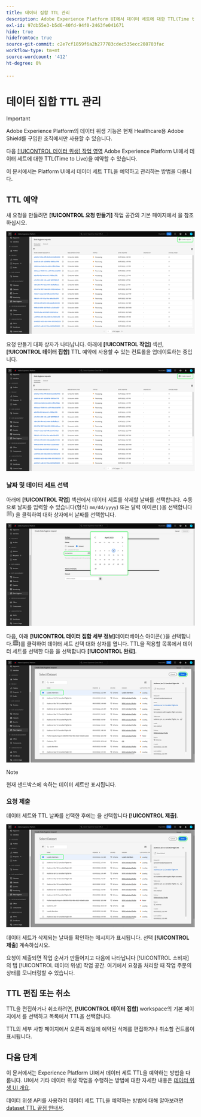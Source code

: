 ```yaml
---
title: 데이터 집합 TTL 관리
description: Adobe Experience Platform UI에서 데이터 세트에 대한 TTL(Time to Live)을 예약하는 방법을 알아봅니다.
exl-id: 97db55e3-b5d6-40fd-94f0-2463fe041671
hide: true
hidefromtoc: true
source-git-commit: c2e7cf1859f6a2b277783cdec535ecc208703fac
workflow-type: tm+mt
source-wordcount: '412'
ht-degree: 0%

---
```


# 데이터 집합 TTL 관리

>[!IMPORTANT]
>
>Adobe Experience Platform의 데이터 위생 기능은 현재 Healthcare용 Adobe Shield를 구입한 조직에서만 사용할 수 있습니다.

다음 [[!UICONTROL 데이터 위생] 작업 영역](./overview.md) Adobe Experience Platform UI에서 데이터 세트에 대한 TTL(Time to Live)을 예약할 수 있습니다.

이 문서에서는 Platform UI에서 데이터 세트 TTL을 예약하고 관리하는 방법을 다룹니다.

## TTL 예약

새 요청을 만들려면 **[!UICONTROL 요청 만들기]** 작업 공간의 기본 페이지에서 을 참조하십시오.

![이미지를 보여주는 이미지 [!UICONTROL 요청 만들기] 선택한 단추](../images/ui/ttl/create-request-button.png)

요청 만들기 대화 상자가 나타납니다. 아래에 **[!UICONTROL 작업]** 섹션, **[!UICONTROL 데이터 집합]** TTL 예약에 사용할 수 있는 컨트롤을 업데이트하는 중입니다.

![이미지를 보여주는 이미지 [!UICONTROL 데이터 집합] 선택](../images/ui/ttl/create-request-button.png)

### 날짜 및 데이터 세트 선택

아래에 **[!UICONTROL 작업]** 섹션에서 데이터 세트를 삭제할 날짜를 선택합니다. 수동으로 날짜를 입력할 수 있습니다(형식) `mm/dd/yyyy`) 또는 달력 아이콘( )을 선택합니다![달력 아이콘 이미지](../images/ui/ttl/calendar-icon.png)) 을 클릭하여 대화 상자에서 날짜를 선택합니다.

![TTL에 대해 설정되는 만료 날짜를 보여주는 이미지](../images/ui/ttl/select-date.png)

다음, 아래 **[!UICONTROL 데이터 집합 세부 정보]**&#x200B;데이터베이스 아이콘( )을 선택합니다.![데이터베이스 아이콘 이미지](../images/ui/ttl/database-icon.png))를 클릭하여 데이터 세트 선택 대화 상자를 엽니다. TTL을 적용할 목록에서 데이터 세트를 선택한 다음 을 선택합니다 **[!UICONTROL 완료]**.

![선택한 데이터 세트를 보여주는 이미지](../images/ui/ttl/select-dataset.png)

>[!NOTE]
>
>현재 샌드박스에 속하는 데이터 세트만 표시됩니다.

### 요청 제출

데이터 세트와 TTL 날짜를 선택한 후에는 을 선택합니다 **[!UICONTROL 제출]**.

![이미지를 보여주는 이미지 [!UICONTROL 제출] 선택한 단추](../images/ui/ttl/select-dataset.png)

데이터 세트가 삭제되는 날짜를 확인하는 메시지가 표시됩니다. 선택 **[!UICONTROL 제출]** 계속하십시오.

요청이 제출되면 작업 순서가 만들어지고 다음에 나타납니다 [!UICONTROL 소비자] 의 탭 [!UICONTROL 데이터 위생] 작업 공간. 여기에서 요청을 처리할 때 작업 주문의 상태를 모니터링할 수 있습니다.

## TTL 편집 또는 취소

TTL을 편집하거나 취소하려면, **[!UICONTROL 데이터 집합]** workspace의 기본 페이지에서 를 선택하고 목록에서 TTL을 선택합니다.

TTL의 세부 사항 페이지에서 오른쪽 레일에 예약된 삭제를 편집하거나 취소할 컨트롤이 표시됩니다.

## 다음 단계

이 문서에서는 Experience Platform UI에서 데이터 세트 TTL을 예약하는 방법을 다룹니다. UI에서 기타 데이터 위생 작업을 수행하는 방법에 대한 자세한 내용은 [데이터 위생 UI 개요](./overview.md).

데이터 위생 API를 사용하여 데이터 세트 TTL을 예약하는 방법에 대해 알아보려면 [dataset TTL 끝점 안내서](../api/ttl.md).
